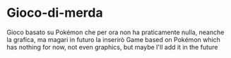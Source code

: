 # Gioco-di-merda
Gioco basato su Pokémon che per ora non ha praticamente nulla, neanche la grafica, ma magari in futuro la inserirò
Game based on Pokémon which has nothing for now, not even graphics, but maybe I'll add it in the future

